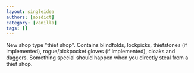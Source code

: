 ```yaml
---
layout: singleidea
authors: [aosdict]
category: [vanilla]
tags: []
---
```

New shop type "thief shop". Contains blindfolds, lockpicks, thiefstones (if implemented), rogue/pickpocket gloves (if implemented), cloaks and daggers. Something special should happen when you directly steal from a thief shop.

